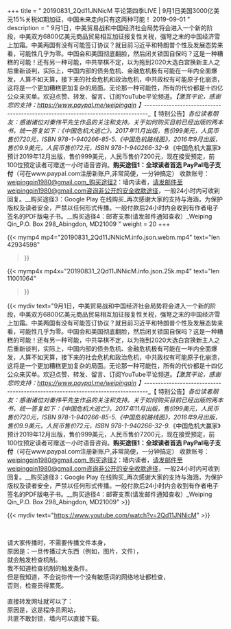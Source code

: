 +++
title = " 20190831_2Qd11JNNicM 平论第四季LIVE | ‪9月1日美国3000亿美元15%关税如期加征，中国未来走向只有这两种可能！‬ 2019-09-01 "
description = " 9月1日，中美贸易战和中国经济社会局势将会进入一个新的阶段，中美双方6800亿美元商品贸易相互加征报复性关税，强弩之末的中国经济雪上加霜。中美两国有没有可能签订协议？就目前习近平和特朗普个性及发展态势来看，可能性几乎为零。中国会和美国彻底翻脸，然后闭关锁国自保吗？这是一种糟糕的可能！还有另一种可能，中共举棋不定，以为拖到2020大选白宫换新主人之后重新谈判，实际上，中国内部的债务危机、金融危机极有可能在一年内全面爆发，人算不如天算，接下来的社会危机和政治危机，中共政权有可能原子化崩溃，这将是一个更加糟糕更加复杂的局面。无论那一种可能性，所有的代价都是十四亿公众来买单。欢迎点赞、转发、留言、订阅YouTube平论频道。_【激赏平论，感谢您的支持：https://www.paypal.me/weipingqin 】_-------------------------------------------------------------------------------_【 特别公告】_各位读者朋友：_感谢诸位对秦伟平先生作品的关注和支持。_关于如何购买目前已经出版的两本书，统一答复如下：_《中国危机大逃亡》，2017年11月出版，售价99美元，人民币售价720元，ISBN 978-1-940266-85-5._《中国危机路线图》，2016年9月出版，售价9.9美元，人民币售价72元，ISBN 978-1-940266-32-9._《中国危机大赢家》预计2019年12月出版，售价999美元，人民币售价7200元，现在接受预定，前100位预定读者可赠送一小时语音咨询。__购买途径1：全球读者首选 PayPal电子支付__（可在www.paypal.com注册新账户,非常简便，一分钟搞定）     收款账号：weipingqin1980@gmail.com_购买途径2：墙内读者，请发邮件至weipingqin1980@gmail.com咨询非公开的安全收款途径，一般24小时内可收到回复。__购买途径3：Google Play 在线购买_再次感谢大家的支持与海涵，为保护版权及读者安全，严禁以任何形式传播。一般付款后24小时内会收到有作者电子签名的PDF版电子书。__购买途径4：邮寄支票(请发邮件通知查收）_Weiping Qin_P.O. Box 298_Abingdon, MD21009 "
weight = 20
+++

{{< mymp4 mp4="20190831_2Qd11JNNicM.info.json.webm.mp4" 
text="len 42934598"
>}}

{{< mymp4x  mp4x="20190831_2Qd11JNNicM.info.json.25k.mp4"
text="len 11001064"
>}}


{{< mydiv text="9月1日，中美贸易战和中国经济社会局势将会进入一个新的阶段，中美双方6800亿美元商品贸易相互加征报复性关税，强弩之末的中国经济雪上加霜。中美两国有没有可能签订协议？就目前习近平和特朗普个性及发展态势来看，可能性几乎为零。中国会和美国彻底翻脸，然后闭关锁国自保吗？这是一种糟糕的可能！还有另一种可能，中共举棋不定，以为拖到2020大选白宫换新主人之后重新谈判，实际上，中国内部的债务危机、金融危机极有可能在一年内全面爆发，人算不如天算，接下来的社会危机和政治危机，中共政权有可能原子化崩溃，这将是一个更加糟糕更加复杂的局面。无论那一种可能性，所有的代价都是十四亿公众来买单。欢迎点赞、转发、留言、订阅YouTube平论频道。_【激赏平论，感谢您的支持：https://www.paypal.me/weipingqin 】_-------------------------------------------------------------------------------_【 特别公告】_各位读者朋友：_感谢诸位对秦伟平先生作品的关注和支持。_关于如何购买目前已经出版的两本书，统一答复如下：_《中国危机大逃亡》，2017年11月出版，售价99美元，人民币售价720元，ISBN 978-1-940266-85-5._《中国危机路线图》，2016年9月出版，售价9.9美元，人民币售价72元，ISBN 978-1-940266-32-9._《中国危机大赢家》预计2019年12月出版，售价999美元，人民币售价7200元，现在接受预定，前100位预定读者可赠送一小时语音咨询。__购买途径1：全球读者首选 PayPal电子支付__（可在www.paypal.com注册新账户,非常简便，一分钟搞定）     收款账号：weipingqin1980@gmail.com_购买途径2：墙内读者，请发邮件至weipingqin1980@gmail.com咨询非公开的安全收款途径，一般24小时内可收到回复。__购买途径3：Google Play 在线购买_再次感谢大家的支持与海涵，为保护版权及读者安全，严禁以任何形式传播。一般付款后24小时内会收到有作者电子签名的PDF版电子书。__购买途径4：邮寄支票(请发邮件通知查收）_Weiping Qin_P.O. Box 298_Abingdon, MD21009" >}}
<br>

{{< mydiv text="https://www.youtube.com/watch?v=2Qd11JNNicM" >}}


<br>

请大家传播时，不需要传播文件本身，<br>
原因是：一旦传播过大东西（例如，图片，文件），<br>
就会触发检查机制。<br>
我不知道检查机制的触发条件。<br>
但是我知道，不会说你传一个没有敏感词的网络地址都检查，<br>
否则，检查员得累死。<br><br>
直接转发网址就可以了：<br>
原因是，这是程序员网站，<br>
共匪不敢封锁，墙内可以直接下载。



